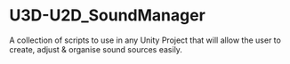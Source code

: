 # U3D-U2D_SoundManager
A collection of scripts to use in any Unity Project that will allow the user to create, adjust &amp; organise sound sources easily.
